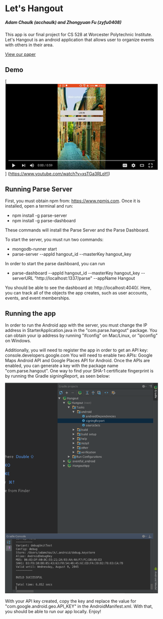# Let's Hangout
##### Adam Chaulk (acchaulk) and Zhongyuan Fu (zyfu0408)
This app is our final project for CS 528 at Worcester Polytechnic Institute. Let's Hangout is an
android application that allows user to organize events with others in their area.

[View our paper](https://github.com/zyfu0408/Hangout/blob/master/AndroidPaper.pdf)

## Demo
[![Let's Hangout](https://github.com/zyfu0408/Hangout/blob/master/demo_screenshot.png)]
(https://www.youtube.com/watch?v=xsTGa3RLpYI)

## Running Parse Server
First, you must obtain npm from: https://www.npmjs.com. Once it is installed, open a terminal and run:
- npm install -g parse-server
- npm install -g parse-dashboard

These commands will install the Parse Server and the Parse Dashboard.

To start the server, you must run two commands:
- mongodb-runner start
- parse-server --appId hangout_id --masterKey hangout_key

In order to start the parse dashboard, you can run
- parse-dashboard --appId hangout_id --masterKey hangout_key --serverURL "http://localhost:1337/parse" --appName Hangout

You should be able to see the dashboard at: http://localhost:4040/. Here, you can track all of the objects the app creates,
such as user accounts, events, and event memberships.

## Running the app
In order to run the Android app with the server, you must change the IP address in StarterApplication.java in the
"com.parse.hangout" package. You can obtain your ip address by running "ifconfig" on Mac/Linux, or "ipconfig" on Windows.

Additionally, you will need to register the app in order to get an API key: console.developers.google.com
You will need to enable two APIs: Google Maps Android API and Google Places API for Android. Once the APIs are enabled, you can generate a key with the package name "com.parse.hangout". One way to find your 	SHA-1 certificate fingerprint is by running the Gradle signingReport, as seen below:

![Gradle signingReport image](/images/gradle.png)

With your API key created, copy the key and replace the value for "com.google.android.geo.API_KEY" in the AndroidManifest.xml. With that, you should be able to run our app locally. Enjoy!
